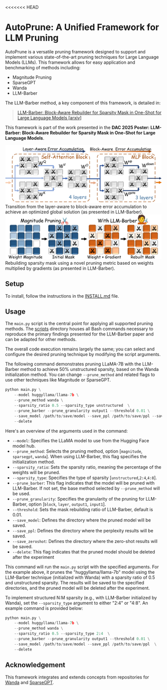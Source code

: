 <<<<<<< HEAD
# AutoPrune: A Unified Framework for LLM Pruning

AutoPrune is a versatile pruning framework designed to support and implement various state-of-the-art pruning techniques for Large Language Models (LLMs). This framework allows for easy application and benchmarking of methods including:

* Magnitude Pruning
* SparseGPT
* Wanda
* LLM-Barber

The LLM-Barber method, a key component of this framework, is detailed in:
> [LLM-Barber: Block-Aware Rebuilder for Sparsity Mask in One-Shot for Large Language Models [arxiv]](https://arxiv.org/abs/2408.10631)

This framework is part of the work presented in the **DAC 2025 Poster: LLM-Barber: Block-Aware Rebuilder for Sparsity Mask in One-Shot for Large Language Models**.

![Figure 1a](img/figure1a.png)
Transition from the layer-aware to block-aware error accumulation to achieve an optimized global solution (as presented in LLM-Barber).
![Figure 1b](img/figure1b.png)
Rebuilding sparsity mask using a novel pruning metric based on weights multiplied by gradients (as presented in LLM-Barber).

## Setup
To install, follow the instructions in the [INSTALL.md](INSTALL.md) file.

## Usage
The `main.py` script is the central point for applying all supported pruning methods. The [scripts](./scripts/) directory houses all Bash commands necessary to reproduce the primary findings presented for the LLM-Barber paper and can be adapted for other methods.

The overall code execution remains largely the same; you can select and configure the desired pruning technique by modifying the script arguments.

The following command demonstrates pruning LLaMA-7B with the LLM-Barber method to achieve 50% unstructured sparsity, based on the Wanda initialization method. You can change `--prune_method` and related flags to use other techniques like Magnitude or SparseGPT.

```python
python main.py \
    --model huggyllama/llama-7b \
    --prune_method wanda \
    --sparsity_ratio 0.5 --sparsity_type unstructured  \
    --prune_barber --prune_granularity output1 --threshold 0.01 \
    --save_model /path/to/save/model --save_ppl /path/to/save/ppl --save_zeroshot /path/to/save/zeroshot \
    --delete
```

Here's an overview of the arguments used in the command:

- `--model`: Specifies the LLaMA model to use from the Hugging Face model hub.
- `--prune_method`: Selects the pruning method, option [`magnitude`, `sparsegpt`, `wanda`]. When using LLM-Barber, this flag specifies the initialization method.
- `--sparsity_ratio`: Sets the sparsity ratio, meaning the percentage of the weights will be pruned.
- `--sparsity_type`: Specifies the type of sparsity [`unstructured`,`2:4`,`4:8`].
- `--prune_barber`: This flag indicates that the model will be pruned with LLM-Barber. If not set, the base method selected by `--prune_method` will be used.
- `--prune_granularity`: Specifies the granularity of the pruning for LLM-Barber, option [`block`, `layer`, `output1`, `input1`].
- `--threshold`: Sets the mask rebuilding ratio of LLM-Barber, default is 0.01.
- `--save_model`: Defines the directory where the pruned model will be saved.
- `--save_ppl`: Defines the directory where the perplexity results will be saved.
- `--save_zeroshot`: Defines the directory where the zero-shot results will be saved.
- `--delete`: This flag indicates that the pruned model should be deleted after the experiment

This command will run the `main.py` script with the specified arguments. For the example above, it prunes the "huggyllama/llama-7b" model using the LLM-Barber technique (initialized with Wanda) with a sparsity ratio of 0.5 and unstructured sparsity. The results will be saved to the specified directories, and the pruned model will be deleted after the experiment.

To implement structured N:M sparsity (e.g., with LLM-Barber initialized by Wanda), set the `--sparsity_type` argument to either "2:4" or "4:8". An example command is provided below:

```python
python main.py \
    --model huggyllama/llama-7b \
    --prune_method wanda \
    --sparsity_ratio 0.5 --sparsity_type 2:4  \
    --prune_barber --prune_granularity output1 --threshold 0.01 \
    --save_model /path/to/save/model --save_ppl /path/to/save/ppl  \
    --delete
```

## Acknowledgement

This framework integrates and extends concepts from repositories for [Wanda](https://github.com/locuslab/wanda) and [SparseGPT](https://github.com/IST-DASLab/sparsegpt).

